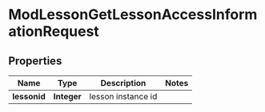 

# ModLessonGetLessonAccessInformationRequest


## Properties

| Name | Type | Description | Notes |
|------------ | ------------- | ------------- | -------------|
|**lessonid** | **Integer** | lesson instance id |  |



